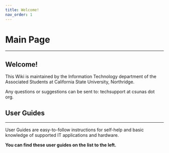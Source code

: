 ```yaml
---
title: Welcome!
nav_order: 1
---
```

# Main Page
-------------------
## Welcome!
This Wiki is maintained by the Information Technology department of the Associated Students at California State University, Northridge.

Any questions or suggestions can be sent to: techsupport at csunas dot org.

## User Guides
------------------
User Guides are easy-to-follow instructions for self-help and basic knowledge of supported IT applications and hardware.

**You can find these user guides on the list to the left.**
